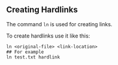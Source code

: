 ## Creating Hardlinks

The command `ln` is used for creating links.

To create hardlinks use it like this:

~~~~
ln <original-file> <link-location>
## For example
ln test.txt hardlink
~~~~

